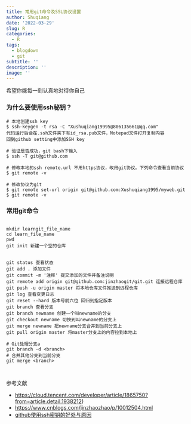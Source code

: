 ```yaml
---
title: 常用git命令及SSL协议设置
author: Shuqiang
date: '2022-03-29'
slug: R
categories:
  - R
tags:
  - blogdown
  - git
subtitle: ''
description: ''
image: ''
---
```

希望你能每一刻认真地对待你自己

### 为什么要使用ssh秘钥？


```{r eval=FALSE, message=TRUE}
# 本地创建ssh key
$ ssh-keygen -t rsa -C "Xushuqiang19995@806135661@qq.com"
代码运行后会在.ssh文件夹下有id_rsa.pub文件，Notepad文件打开复制内容
回到github setting中添加SSH key

# 验证是否成功，git bash下输入
$ ssh -T git@github.com

# 修改本地的ssh remote.url 不用https协议，改用git协议。下列命令查看当前协议
$ git remote -v

# 修改协议为git
$ git remote set-url origin git@github.com:Xushuqiang1995/myweb.git
$ git remote -v

```


### 常用git命令

```{r eval=FALSE, message=TRUE}

mkdir learngit_file_name
cd learn_file_name
pwd
git init 新建一个空的仓库


git status 查看状态
git add . 添加文件
git commit -m '注释' 提交添加的文件并备注说明
git remote add origin git@github.com:jinzhaogit/git.git 连接远程仓库
git push -u origin master 将本地仓库文件推送到远程仓库
git log 查看变更日志
git reset --hard 版本号前六位 回归到指定版本
git branch 查看分支
git branch newname 创建一个叫newname的分支
git checkout newname 切换到叫newname的分支上
git merge newname 把newname分支合并到当前分支上
git pull origin master 将master分支上的内容拉到本地上

# Git处理分支a
git branch -d <branch>
# 合并其他分支到当前分支
git merge <branch>



```


参考文献

- https://cloud.tencent.com/developer/article/1865750?from=article.detail.1938212)
- https://www.cnblogs.com/jinzhaozhao/p/10012504.html
- [github使用ssh密钥的好处与原因](https://blog.csdn.net/love_fdu_llp/article/details/38752365)
